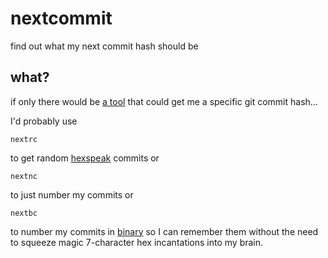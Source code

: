 # nextcommit

find out what my next commit hash should be

## what?

if only there would be [a tool](https://github.com/not-an-aardvark/lucky-commit)
that could get me a specific git commit hash...

I'd probably use
```
nextrc
```
to get random [hexspeak](https://en.wikipedia.org/wiki/Hexspeak) commits or
```
nextnc
```
to just number my commits or
```
nextbc
```
to number my commits in [binary](https://en.wikipedia.org/wiki/Binary_number)
so I can remember them without the need to squeeze magic 7-character hex
incantations into my brain.

